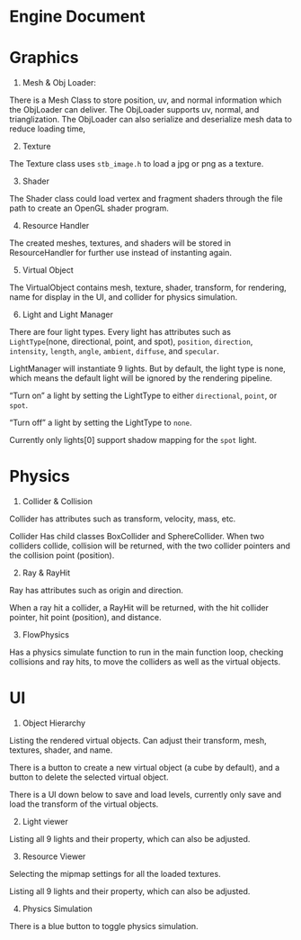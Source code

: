 # Engine Document

# Graphics

1. Mesh & Obj Loader: 

There is a Mesh Class to store position, uv, and normal information which the ObjLoader can deliver. The ObjLoader supports uv, normal, and trianglization. The ObjLoader can also serialize and deserialize mesh data to reduce loading time,

2. Texture

The Texture class uses `stb_image.h` to load a jpg or png as a texture.

3. Shader

The Shader class could load vertex and fragment shaders through the file path to create an OpenGL shader program.

4. Resource Handler

The created meshes, textures, and shaders will be stored in ResourceHandler for further use instead of instanting again.

5. Virtual Object

The VirtualObject contains mesh, texture, shader, transform, for rendering, name for display in the UI, and collider for physics simulation.

6. Light and Light Manager

There are four light types. Every light has attributes such as `LightType`(none, directional, point, and spot),  `position`, `direction`, `intensity`, `length`, `angle`, `ambient`, `diffuse`, and `specular`.

LightManager will instantiate 9 lights. But by default, the light type is none, which means the default light will be ignored by the rendering pipeline.

“Turn on” a light by setting the LightType to either `directional`, `point`, or `spot`.

“Turn off” a light by setting the LightType to `none`. 

Currently only lights[0] support shadow mapping for the `spot` light.

# Physics

1. Collider & Collision

Collider has attributes such as transform, velocity, mass, etc.

Collider Has child classes BoxCollider and SphereCollider.
When two colliders collide, collision will be returned, with the two collider pointers and the collision point (position).

2. Ray & RayHit

Ray has attributes such as origin and direction.

When a ray hit a collider, a RayHit will be returned, with the hit collider pointer, hit point (position), and distance.

3. FlowPhysics

Has a physics simulate function to run in the main function loop, checking collisions and ray hits, to move the colliders as well as the virtual objects.

# UI

1. Object Hierarchy

Listing the rendered virtual objects. Can adjust their transform, mesh, textures, shader, and name.

There is a button to create a new virtual object (a cube by default), and a button to delete the selected virtual object.

There is a UI down below to save and load levels, currently only save and load the transform of the virtual objects.

2. Light viewer

Listing all 9 lights and their property, which can also be adjusted.

3. Resource Viewer

Selecting the mipmap settings for all the loaded textures.

Listing all 9 lights and their property, which can also be adjusted.

4. Physics Simulation

There is a blue button to toggle physics simulation.